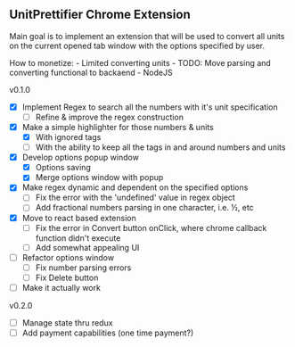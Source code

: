 ## UnitPrettifier Chrome Extension

Main goal is to implement an extension that will be used to convert all units on the current opened tab window with the options specified by user.

How to monetize:
    - Limited converting units
    - TODO: Move parsing and converting functional to backaend - NodeJS

v0.1.0
- [x] Implement Regex to search all the numbers with it's unit specification
    - [ ] Refine & improve the regex construction
- [x] Make a simple highlighter for those numbers & units
    - [x] With ignored tags
    - [ ] With the ability to keep all the tags in and around numbers and units
- [x] Develop options popup window
    - [x] Options saving 
    - [x] Merge options window with popup
- [x] Make regex dynamic and dependent on the specified options
    - [ ] Fix the error with the 'undefined' value in regex object
    - [ ] Add fractional numbers parsing in one character, i.e. ½, etc
- [x] Move to react based extension
    - [ ] Fix the error in Convert button onClick, where chrome callback function didn't execute
    - [ ] Add somewhat appealing UI
- [ ] Refactor options window
    - [ ] Fix number parsing errors
    - [ ] Fix Delete button
- [ ] Make it actually work

v0.2.0
- [ ] Manage state thru redux
- [ ] Add payment capabilities (one time payment?)
